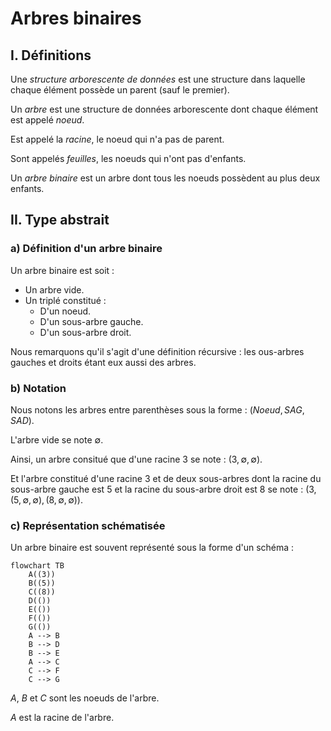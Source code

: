 # Arbres binaires

## I. Définitions

Une *structure arborescente de données* est une structure dans laquelle chaque élément possède un parent (sauf le premier). 

Un *arbre* est une structure de données arborescente dont chaque élément est appelé *noeud*.

Est appelé la *racine*, le noeud qui n'a pas de parent.

Sont appelés *feuilles*, les noeuds qui n'ont pas d'enfants.

Un *arbre binaire* est un arbre dont tous les noeuds possèdent au plus deux enfants.

## II. Type abstrait

### a) Définition d'un arbre binaire

Un arbre binaire est soit :

- Un arbre vide.
- Un triplé constitué :
    + D'un noeud.
    + D'un sous-arbre gauche.
    + D'un sous-arbre droit.

Nous remarquons qu'il s'agit d'une définition récursive : les ous-arbres gauches et droits étant eux aussi des arbres.

### b) Notation

Nous notons les arbres entre parenthèses sous la forme : $(Noeud, SAG, SAD)$.

L'arbre vide se note $\emptyset$.

Ainsi, un arbre consitué que d'une racine $3$ se note : $(3, \emptyset, \emptyset)$.

Et l'arbre constitué d'une racine $3$ et de deux sous-arbres dont la racine du sous-arbre gauche est $5$ et la racine du sous-arbre droit est $8$ se note : $(3, (5, \emptyset, \emptyset), (8, \emptyset, \emptyset))$.

### c) Représentation schématisée

Un arbre binaire est souvent représenté sous la forme d'un schéma :

```mermaid
flowchart TB
    A((3))
    B((5))
    C((8))
    D(())
    E(())
    F(())
    G(())
    A --> B
    B --> D
    B --> E
    A --> C
    C --> F
    C --> G
```

$A$, $B$ et $C$ sont les noeuds de l'arbre.

$A$ est la racine de l'arbre.

